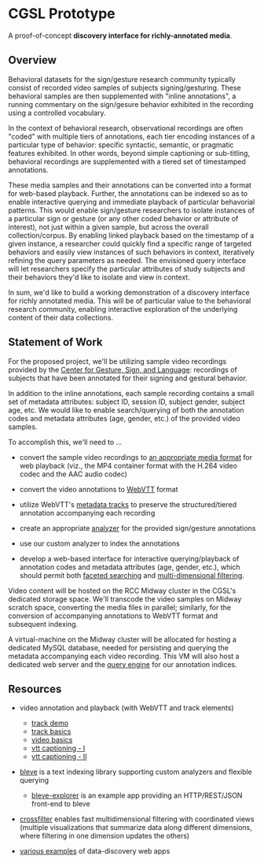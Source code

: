 # CGSL Prototype

A proof-of-concept **discovery interface for richly-annotated media**. 


## Overview 

Behavioral datasets for the sign/gesture research community typically consist of recorded video samples of subjects signing/gesturing.  These behavioral samples are then supplemented with "inline annotations", a running commentary on the sign/gesure behavior exhibited in the recording using a controlled vocabulary.

In the context of behavioral research, observational recordings are often
"coded" with multiple tiers of annotations, each tier encoding instances of a particular type of behavior: specific syntactic, semantic, or pragmatic features exhibited.  In other words, beyond simple captioning or sub-titling, behavioral recordings are supplemented with a tiered set of timestamped annotations.

These media samples and their annotations can be converted into a format for web-based playback.  Further, the annotations can be indexed so as to enable interactive querying and immediate playback of particular behavorial patterns.  This would enable sign/gesture researchers to isolate instances of a particular sign or gesture (or any other coded behavior or attribute of interest), not just within a given sample, but across the overall collection/corpus.  By enabling linked playback based on the timestamp of a given instance, a researcher could quickly find a specific range of targeted behaviors and easily view instances of such behaviors in context, iteratively refining the query parameters as needed.  The envisioned query interface will let researchers specify the particular attributes of study subjects and their behaviors they'd like to isolate and view in context.

In sum, we'd like to build a working demonstration of a discovery interface for
richly annotated media.   This will be of particular value to the behavioral
research community, enabling interactive exploration of the underlying content
of their data collections.  


## Statement of Work

For the proposed project, we'll be utilizing sample video recordings provided by
the [Center for Gesture, Sign, and Language](https://gslcenter.uchicago.edu/): recordings of subjects that have been annotated for their signing and gestural behavior.

In addition to the inline annotations, each sample recording contains a small
set of metadata attributes: subject ID, session ID, subject gender, subject age, etc.  We would like to enable search/querying of both the annotation codes and metadata attributes (age, gender, etc.) of the provided video samples.

To accomplish this, we'll need to ...

* convert the sample video recordings to [an appropriate media format](https://developer.mozilla.org/en-US/docs/Web/HTML/Supported_media_formats) for web playback (viz., the MP4 container format with the H.264 video codec and the AAC audio codec)

* convert the video annotations to [WebVTT](https://developer.mozilla.org/en-US/docs/Web/API/Web_Video_Text_Tracks_Format) format 

* utilize WebVTT's [metadata tracks](https://docs.webplatform.org/wiki/concepts/VTT_Captioning#Metadata_Tracks) to preserve the structured/tiered annotation accompanying each recording

* create an appropriate [analyzer](https://github.com/blevesearch/bleve/wiki/Text-Analysis#text-analysis-in-bleve) for the provided sign/gesture annotations

* use our custom analyzer to index the annotations

* develop a web-based interface for interactive querying/playback of annotation codes and metadata attributes (age, gender, etc.), which should permit both [faceted searching](https://github.com/blevesearch/bleve/wiki/Result-Faceting) and [multi-dimensional filtering](http://square.github.io/crossfilter/).

Video content will be hosted on the RCC Midway cluster in the CGSL's dedicated
storage space.  We'll transcode the video samples on Midway scratch space,
converting the media files in parallel; similarly, for the conversion of
accompanying annotations to WebVTT format and subsequent indexing.

A virtual-machine on the Midway cluster will be allocated for hosting a dedicated MySQL database, needed for persisting and querying the metadata
accompanying each video recording.  This VM will also host a dedicated web
server and the [query engine](http://www.blevesearch.com/) for our annotation indices.


## Resources

* video annotation and playback (with WebVTT and track elements)
  * [track demo](http://simpl.info/track/)
  * [track basics](http://www.html5rocks.com/en/tutorials/track/basics/)
  * [video basics](http://www.html5rocks.com/en/tutorials/video/basics/)
  * [vtt captioning - I](https://docs.webplatform.org/wiki/concepts/VTT_Captioning)
  * [vtt captioning - II](https://developer.mozilla.org/en-US/Apps/Build/Audio_and_video_delivery/Adding_captions_and_subtitles_to_HTML5_video)

* [bleve](http://www.blevesearch.com/) is a text indexing library
  supporting custom analyzers and flexible querying
  * [bleve-explorer](https://github.com/blevesearch/bleve-explorer) is an example
    app providing an HTTP/REST/JSON front-end to bleve

* [crossfilter](http://square.github.io/crossfilter/) enables fast multidimensional filtering with coordinated views (multiple visualizations that summarize data along different dimensions, where filtering in one dimension updates the others)

* [various examples](demos.md) of data-discovery web apps

